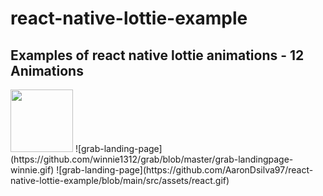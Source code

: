 # react-native-lottie-example
## Examples of react native lottie animations - 12 Animations
<img src="https://media.giphy.com/media/vFKqnCdLPNOKc/giphy.gif" width="100" height="100" />
![grab-landing-page](https://github.com/winnie1312/grab/blob/master/grab-landingpage-winnie.gif)
![grab-landing-page](https://github.com/AaronDsilva97/react-native-lottie-example/blob/main/src/assets/react.gif)